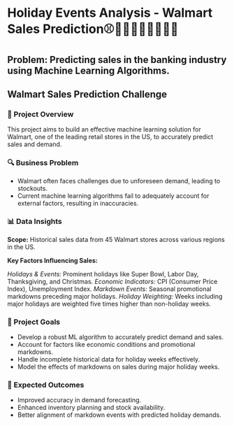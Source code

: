 # Holiday Events Analysis - Walmart Sales Prediction⚾👷🏻‍♀👷🏻‍♂🦃🎄

## Problem: Predicting sales in the banking industry using Machine Learning Algorithms.

## Walmart Sales Prediction Challenge

### 📌 Project Overview
This project aims to build an effective machine learning solution for Walmart, one of the leading retail stores in the US, to accurately predict sales and demand.

### 🔍 Business Problem

* Walmart often faces challenges due to unforeseen demand, leading to stockouts.
* Current machine learning algorithms fail to adequately account for external factors, resulting in inaccuracies.

### 📊 Data Insights

**Scope:** Historical sales data from 45 Walmart stores across various regions in the US.

**Key Factors Influencing Sales:**

*Holidays & Events:* Prominent holidays like Super Bowl, Labor Day, Thanksgiving, and Christmas.
*Economic Indicators:* CPI (Consumer Price Index), Unemployment Index.
*Markdown Events:* Seasonal promotional markdowns preceding major holidays.
*Holiday Weighting:* Weeks including major holidays are weighted five times higher than non-holiday weeks.

### 🚀 Project Goals

* Develop a robust ML algorithm to accurately predict demand and sales.
* Account for factors like economic conditions and promotional markdowns.
* Handle incomplete historical data for holiday weeks effectively.
* Model the effects of markdowns on sales during major holiday weeks.

### 🌟 Expected Outcomes

* Improved accuracy in demand forecasting.
* Enhanced inventory planning and stock availability.
* Better alignment of markdown events with predicted holiday demands.

